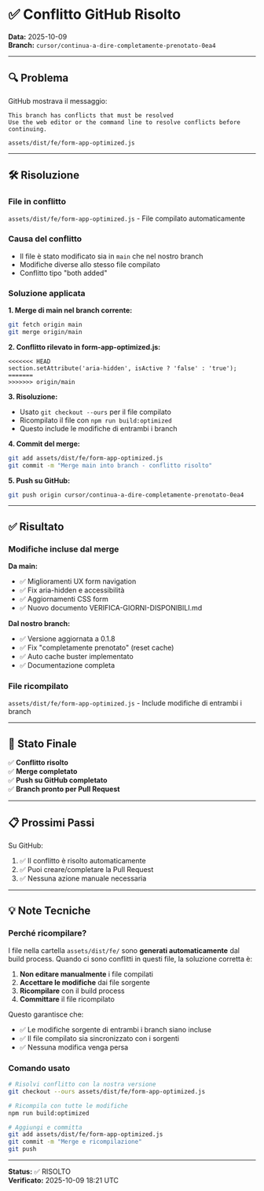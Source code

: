 # ✅ Conflitto GitHub Risolto

**Data:** 2025-10-09  
**Branch:** `cursor/continua-a-dire-completamente-prenotato-0ea4`

---

## 🔍 Problema

GitHub mostrava il messaggio:
```
This branch has conflicts that must be resolved
Use the web editor or the command line to resolve conflicts before continuing.

assets/dist/fe/form-app-optimized.js
```

---

## 🛠️ Risoluzione

### File in conflitto
`assets/dist/fe/form-app-optimized.js` - File compilato automaticamente

### Causa del conflitto
- Il file è stato modificato sia in `main` che nel nostro branch
- Modifiche diverse allo stesso file compilato
- Conflitto tipo "both added"

### Soluzione applicata

**1. Merge di main nel branch corrente:**
```bash
git fetch origin main
git merge origin/main
```

**2. Conflitto rilevato in form-app-optimized.js:**
```
<<<<<<< HEAD
section.setAttribute('aria-hidden', isActive ? 'false' : 'true');
=======
>>>>>>> origin/main
```

**3. Risoluzione:**
- Usato `git checkout --ours` per il file compilato
- Ricompilato il file con `npm run build:optimized`
- Questo include le modifiche di entrambi i branch

**4. Commit del merge:**
```bash
git add assets/dist/fe/form-app-optimized.js
git commit -m "Merge main into branch - conflitto risolto"
```

**5. Push su GitHub:**
```bash
git push origin cursor/continua-a-dire-completamente-prenotato-0ea4
```

---

## ✅ Risultato

### Modifiche incluse dal merge

**Da main:**
- ✅ Miglioramenti UX form navigation
- ✅ Fix aria-hidden e accessibilità  
- ✅ Aggiornamenti CSS form
- ✅ Nuovo documento VERIFICA-GIORNI-DISPONIBILI.md

**Dal nostro branch:**
- ✅ Versione aggiornata a 0.1.8
- ✅ Fix "completamente prenotato" (reset cache)
- ✅ Auto cache buster implementato
- ✅ Documentazione completa

### File ricompilato
`assets/dist/fe/form-app-optimized.js` - Include modifiche di entrambi i branch

---

## 🎯 Stato Finale

✅ **Conflitto risolto**  
✅ **Merge completato**  
✅ **Push su GitHub completato**  
✅ **Branch pronto per Pull Request**

---

## 📋 Prossimi Passi

Su GitHub:
1. ✅ Il conflitto è risolto automaticamente
2. ✅ Puoi creare/completare la Pull Request
3. ✅ Nessuna azione manuale necessaria

---

## 💡 Note Tecniche

### Perché ricompilare?

I file nella cartella `assets/dist/fe/` sono **generati automaticamente** dal build process. Quando ci sono conflitti in questi file, la soluzione corretta è:

1. **Non editare manualmente** i file compilati
2. **Accettare le modifiche** dai file sorgente
3. **Ricompilare** con il build process
4. **Committare** il file ricompilato

Questo garantisce che:
- ✅ Le modifiche sorgente di entrambi i branch siano incluse
- ✅ Il file compilato sia sincronizzato con i sorgenti
- ✅ Nessuna modifica venga persa

### Comando usato

```bash
# Risolvi conflitto con la nostra versione
git checkout --ours assets/dist/fe/form-app-optimized.js

# Ricompila con tutte le modifiche
npm run build:optimized

# Aggiungi e committa
git add assets/dist/fe/form-app-optimized.js
git commit -m "Merge e ricompilazione"
git push
```

---

**Status:** ✅ RISOLTO  
**Verificato:** 2025-10-09 18:21 UTC
